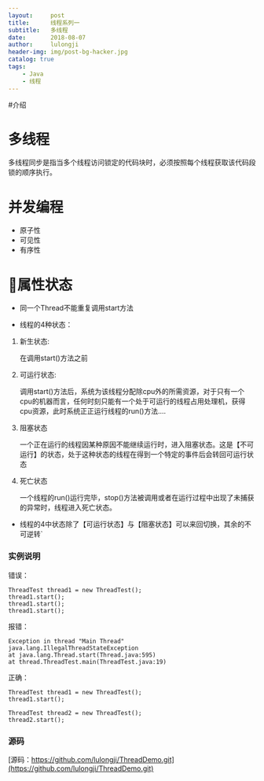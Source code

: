 ```yaml
---
layout:     post
title:      线程系列一
subtitle:   多线程
date:       2018-08-07
author:     lulongji
header-img: img/post-bg-hacker.jpg
catalog: true
tags:
    - Java
    - 线程
---
```


#介绍 

# 多线程
多线程同步是指当多个线程访问锁定的代码块时，必须按照每个线程获取该代码段锁的顺序执行。

# 并发编程

- 原子性
- 可见性
- 有序性

# 属性状态


- 同一个Thread不能重复调用start方法

- 线程的4种状态：
1. 新生状态:

    在调用start()方法之前

2. 可运行状态:

    调用start()方法后，系统为该线程分配除cpu外的所需资源，对于只有一个cpu的机器而言，任何时刻只能有一个处于可运行的线程占用处理机，获得cpu资源，此时系统正正运行线程的run()方法....

3. 阻塞状态

    一个正在运行的线程因某种原因不能继续运行时，进入阻塞状态。这是【不可运行】的状态，处于这种状态的线程在得到一个特定的事件后会转回可运行状态

4. 死亡状态

    一个线程的run()运行完毕，stop()方法被调用或者在运行过程中出现了未捕获的异常时，线程进入死亡状态。


- 线程的4中状态除了【可运行状态】与【阻塞状态】可以来回切换，其余的不可逆转`

### 实例说明

错误：

    ThreadTest thread1 = new ThreadTest();
    thread1.start();
    thread1.start();
    thread1.start();

报错：

    Exception in thread "Main Thread" java.lang.IllegalThreadStateException
    at java.lang.Thread.start(Thread.java:595)
    at thread.ThreadTest.main(ThreadTest.java:19)


正确：

    ThreadTest thread1 = new ThreadTest();
    thread1.start();

    ThreadTest thread2 = new ThreadTest();
    thread2.start();




### 源码

[源码：https://github.com/lulongji/ThreadDemo.git](https://github.com/lulongji/ThreadDemo.git)